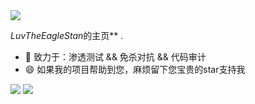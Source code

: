 <img src="https://readme-typing-svg.herokuapp.com/?lines=Hi,%20I'm%20LuvTheEagleStan!%20;Welcome%20to%20my%20GitHub%20homepage!&font=Roboto" />


*LuvTheEagleStan*的主页** .

- 🔭 致力于：渗透测试 && 免杀对抗 && 代码审计
- 😄 如果我的项目帮助到您，麻烦留下您宝贵的star支持我

![](https://github-readme-stats.vercel.app/api?username=LuvTheEagleStan&show_icons=true&theme=blue&count_private=true)
![](https://github-readme-stats.vercel.app/api/top-langs/?username=LuvTheEagleStan&theme=blue&layout=compact)
